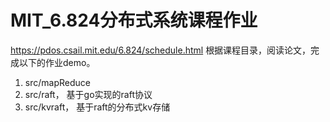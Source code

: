 # MIT_6.824分布式系统课程作业 
https://pdos.csail.mit.edu/6.824/schedule.html
根据课程目录，阅读论文，完成以下的作业demo。
1. src/mapReduce
2. src/raft， 基于go实现的raft协议
3. src/kvraft， 基于raft的分布式kv存储
